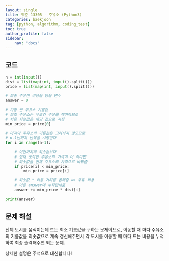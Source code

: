 ```yaml
---
layout: single
title: 백준 13305 - 주유소 (Python3)
categories: baekjoon
tag: [python, algorithm, coding_test]
toc: true 
author_profile: false
sidebar:
    nav: "docs"
---
```


## 코드

```python
n = int(input())
dist = list(map(int, input().split()))
price = list(map(int, input().split()))

# 최종 주유한 비용을 담을 변수
answer = 0

# 가장 싼 주유소 기름값
# 최초 주유소는 무조건 주유를 해야하므로
# 처음 최솟값은 해당 값으로 지정
min_price = price[0]

# 마지막 주유소의 기름값은 고려하지 않으므로
# n-1번까지 반복을 시행한다
for i in range(n-1):
    
    # 이전까지의 최솟값보다
    # 현재 도착한 주유소의 가격이 더 작다면
    # 최솟값을 현재 주유소의 가격으로 바꿔줌
    if price[i] < min_price:
        min_price = price[i]

    # 최솟값 * 이동 거리를 곱해줌 => 주유 비용
    # 이를 answer에 누적합해줌
    answer += min_price * dist[i]
    
print(answer)    
```



## 문제 해설

전체 도시를 움직이는데 드는 최소 기름값을 구하는 문제이므로, 이동할 때 마다 주유소의 기름값을 최솟값으로 계속 갱신해주면서 각 도시를 이동할 때 마다 드는 비용을 누적하여 최종 출력해주면 되는 문제.

상세한 설명은 주석으로 대신합니다!

